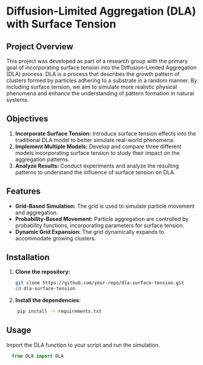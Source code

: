 # Diffusion-Limited Aggregation (DLA) with Surface Tension

## Project Overview

This project was developed as part of a research group with the primary goal of incorporating surface tension into the Diffusion-Limited Aggregation (DLA) process. DLA is a process that describes the growth pattern of clusters formed by particles adhering to a substrate in a random manner. By including surface tension, we aim to simulate more realistic physical phenomena and enhance the understanding of pattern formation in natural systems.

## Objectives

1. **Incorporate Surface Tension:** Introduce surface tension effects into the traditional DLA model to better simulate real-world phenomena.
2. **Implement Multiple Models:** Develop and compare three different models incorporating surface tension to study their impact on the aggregation patterns.
3. **Analyze Results:** Conduct experiments and analyze the resulting patterns to understand the influence of surface tension on DLA.

## Features

- **Grid-Based Simulation:** The grid is used to simulate particle movement and aggregation.
- **Probability-Based Movement:** Particle aggregation are controlled by probability functions, incorporating parameters for surface tension.
- **Dynamic Grid Expansion:** The grid dynamically expands to accommodate growing clusters.

## Installation

1. **Clone the repository:**
   ```bash
   git clone https://github.com/your-repo/dla-surface-tension.git
   cd dla-surface-tension
   ```
2. **Install the dependencies**:
  ```bash
      pip install -r requirements.txt
  ```

## Usage
Import the DLA function to your script and run the simulation.
```python
  from DLA import DLA
```
